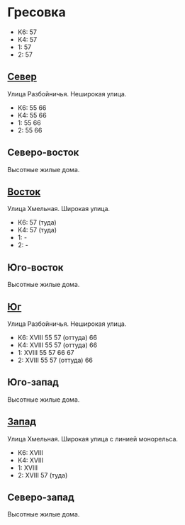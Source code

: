 # Гресовка

* K6:   57
* K4:   57
* 1:    57
* 2:    57

## [Север](./10450050.md)

Улица Разбойничья.
Неширокая улица.

* K6:   55  66
* K4:   55  66
* 1:    55  66
* 2:    55  66

## Северо-восток

Высотные жилые дома.

## [Восток](./10460052.md)

Улица Хмельная.
Широкая улица.

* K6:   57 (туда)
* K4:   57 (туда)
* 1:    -
* 2:    -

## Юго-восток

Высотные жилые дома.

## [Юг](./10450055.md)

Улица Разбойничья.
Неширокая улица.

* K6:   XVIII
        55  57 (оттуда) 66
* K4:   XVIII
        55  57 (оттуда) 66
* 1:    XVIII
        55  57  66  67
* 2:    XVIII
        55  57 (оттуда) 66

## Юго-запад

Высотные жилые дома.

## [Запад](./10440052.md)

Улица Хмельная.
Широкая улица с линией монорельса.

* K6:   XVIII
* K4:   XVIII
* 1:    XVIII
* 2:    XVIII
        57 (туда)

## Северо-запад

Высотные жилые дома.

